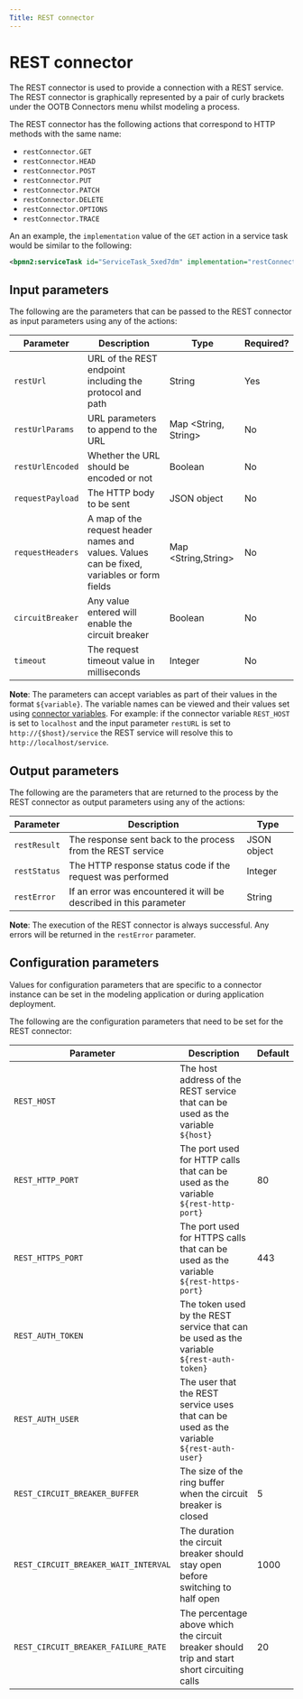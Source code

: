 ```yaml
---
Title: REST connector
---
```


# REST connector
The REST connector is used to provide a connection with a REST service. The REST connector is graphically represented by a pair of curly brackets under the OOTB Connectors menu whilst modeling a process. 

The REST connector has the following actions that correspond to HTTP methods with the same name:

* `restConnector.GET`
* `restConnector.HEAD`
* `restConnector.POST`
* `restConnector.PUT`
* `restConnector.PATCH`
* `restConnector.DELETE`
* `restConnector.OPTIONS`
* `restConnector.TRACE`

An an example, the `implementation` value of the `GET` action in a service task would be similar to the following:

```xml
<bpmn2:serviceTask id="ServiceTask_5xed7dm" implementation="restConnector.GET" />
```

## Input parameters
The following are the parameters that can be passed to the REST connector as input parameters using any of the actions:

| Parameter | Description | Type | Required? |
| --------  | ----------- | ---- | --------- |
| `restUrl` | URL of the REST endpoint including the protocol and path | String | Yes |
| `restUrlParams` | URL parameters to append to the URL | Map <String, String> | No |
| `restUrlEncoded` | Whether the URL should be encoded or not | Boolean | No |
| `requestPayload` | The HTTP body to be sent | JSON object | No |
| `requestHeaders` | A map of the request header names and values. Values can be fixed, variables or form fields | Map <String,String> | No |
| `circuitBreaker` | Any value entered will enable the circuit breaker | Boolean | No |
| `timeout` | The request timeout value in milliseconds | Integer | No |

**Note**: The parameters can accept variables as part of their values in the format `${variable}`. The variable names can be viewed and their values set using [connector variables](#connector-variables). For example: if the connector variable `REST_HOST` is set to `localhost` and the input parameter `restURL` is set to `http://{$host}/service` the REST service will resolve this to `http://localhost/service`.

## Output parameters
The following are the parameters that are returned to the process by the REST connector as output parameters using any of the actions:

| Parameter | Description | Type |
| --------  | ----------- | ---- |
| `restResult` | The response sent back to the process from the REST service | JSON object |
| `restStatus` | The HTTP response status code if the request was performed | Integer | 
| `restError` | If an error was encountered it will be described in this parameter | String |

**Note**: The execution of the REST connector is always successful. Any errors will be returned in the `restError` parameter.

## Configuration parameters
Values for configuration parameters that are specific to a connector instance can be set in the modeling application or during application deployment.

The following are the configuration parameters that need to be set for the REST connector: 

| Parameter | Description | Default |
| --------- | ----------- | ------- |
| `REST_HOST` | The host address of the REST service that can be used as the variable `${host}` |
| `REST_HTTP_PORT` | The port used for HTTP calls that can be used as the variable `${rest-http-port}` | 80 |
| `REST_HTTPS_PORT` | The port used for HTTPS calls that can be used as the variable `${rest-https-port}` | 443 |
| `REST_AUTH_TOKEN` | The token used by the REST service that can be used as the variable `${rest-auth-token}` | |
| `REST_AUTH_USER` | The user that the REST service uses that can be used as the variable `${rest-auth-user}` | |
| `REST_CIRCUIT_BREAKER_BUFFER` | The size of the ring buffer when the circuit breaker is closed | 5 |
| `REST_CIRCUIT_BREAKER_WAIT_INTERVAL` | The duration the circuit breaker should stay open before switching to half open | 1000 |
| `REST_CIRCUIT_BREAKER_FAILURE_RATE` | The percentage above which the circuit breaker should trip and start short circuiting calls | 20 |

